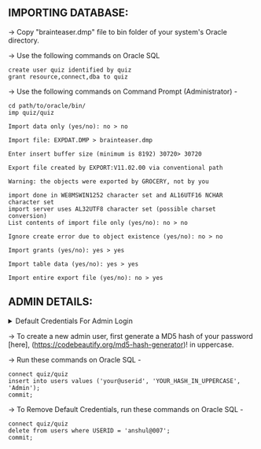 IMPORTING DATABASE:
--------------------

-> Copy "brainteaser.dmp" file to bin folder of your system's Oracle directory.

-> Use the following commands on Oracle SQL

```
create user quiz identified by quiz
grant resource,connect,dba to quiz
```

-> Use the following commands on Command Prompt (Administrator) -


```
cd path/to/oracle/bin/
imp quiz/quiz

Import data only (yes/no): no > no

Import file: EXPDAT.DMP > brainteaser.dmp

Enter insert buffer size (minimum is 8192) 30720> 30720

Export file created by EXPORT:V11.02.00 via conventional path

Warning: the objects were exported by GROCERY, not by you

import done in WE8MSWIN1252 character set and AL16UTF16 NCHAR character set
import server uses AL32UTF8 character set (possible charset conversion)
List contents of import file only (yes/no): no > no

Ignore create error due to object existence (yes/no): no > no

Import grants (yes/no): yes > yes

Import table data (yes/no): yes > yes

Import entire export file (yes/no): no > yes
```

ADMIN DETAILS:
--------------------

<details>
  <summary>Default Credentials For Admin Login</summary>
  <p>User ID : anshul@007</p>
  <p>Password : password</p>
</details>

-> To create a new admin user, first generate a MD5 hash of your password [here], (https://codebeautify.org/md5-hash-generator)! in uppercase.

-> Run these commands on Oracle SQL -

```
connect quiz/quiz
insert into users values ('your@userid', 'YOUR_HASH_IN_UPPERCASE', 'Admin');
commit;
```
-> To Remove Default Credentials, run these commands on Oracle SQL -

```
connect quiz/quiz
delete from users where USERID = 'anshul@007';
commit;
```
